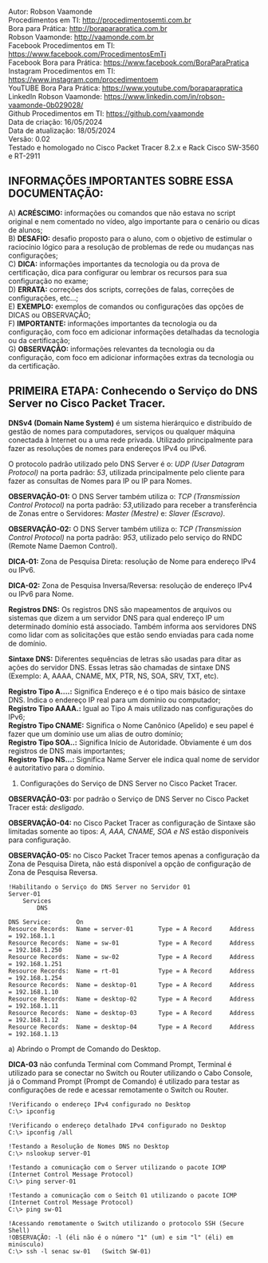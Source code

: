 Autor: Robson Vaamonde<br>
Procedimentos em TI: http://procedimentosemti.com.br<br>
Bora para Prática: http://boraparapratica.com.br<br>
Robson Vaamonde: http://vaamonde.com.br<br>
Facebook Procedimentos em TI: https://www.facebook.com/ProcedimentosEmTi<br>
Facebook Bora para Prática: https://www.facebook.com/BoraParaPratica<br>
Instagram Procedimentos em TI: https://www.instagram.com/procedimentoem<br>
YouTUBE Bora Para Prática: https://www.youtube.com/boraparapratica<br>
LinkedIn Robson Vaamonde: https://www.linkedin.com/in/robson-vaamonde-0b029028/<br>
Github Procedimentos em TI: https://github.com/vaamonde<br>
Data de criação: 16/05/2024<br>
Data de atualização: 18/05/2024<br>
Versão: 0.02<br>
Testado e homologado no Cisco Packet Tracer 8.2.x e Rack Cisco SW-3560 e RT-2911

## INFORMAÇÕES IMPORTANTES SOBRE ESSA DOCUMENTAÇÃO:

A) **ACRÉSCIMO:** informações ou comandos que não estava no script original e nem comentado no vídeo, algo importante para o cenário ou dicas de alunos;<br>
B) **DESAFIO:** desafio proposto para o aluno, com o objetivo de estimular o raciocínio lógico para a resolução de problemas de rede ou mudanças nas configurações;<br>
C) **DICA:** informações importantes da tecnologia ou da prova de certificação, dica para configurar ou lembrar os recursos para sua configuração no exame;<br>
D) **ERRATA:** correções dos scripts, correções de falas, correções de configurações, etc...;<br>
E) **EXEMPLO:** exemplos de comandos ou configurações das opções de DICAS ou OBSERVAÇÃO;<br>
F) **IMPORTANTE:** informações importantes da tecnologia ou da configuração, com foco em adicionar informações detalhadas da tecnologia ou da certificação;<br>
G) **OBSERVAÇÃO:** informações relevantes da tecnologia ou da configuração, com foco em adicionar informações extras da tecnologia ou da certificação.

## PRIMEIRA ETAPA: Conhecendo o Serviço do DNS Server no Cisco Packet Tracer.

**DNSv4 (Domain Name System)** é um sistema hierárquico e distribuído de gestão de nomes para computadores, serviços ou qualquer máquina conectada à Internet ou a uma rede privada. Utilizado principalmente para fazer as resoluções de nomes para endereços IPv4 ou IPv6.

O protocolo padrão utilizado pelo DNS Server é o: *UDP (User Datagram Protocol)* na porta padrão: *53*, utilizada principalmente pelo cliente para fazer as consultas de Nomes para IP ou IP para Nomes.

**OBSERVAÇÃO-01:** O DNS Server também utiliza o: *TCP (Transmission Control Protocol)* na porta padrão: *53*,utilizado para receber a transferência de Zonas entre o Servidores: *Master (Mestre)* e: *Slaver (Escravo)*.

**OBSERVAÇÃO-02:** O DNS Server também utiliza o: *TCP (Transmission Control Protocol)* na porta padrão: *953*, utilizado pelo serviço do RNDC (Remote Name Daemon Control).

**DICA-01:** Zona de Pesquisa Direta: resolução de Nome para endereço IPv4 ou IPv6.

**DICA-02:** Zona de Pesquisa Inversa/Reversa: resolução de endereço IPv4 ou IPv6 para Nome.

**Registros DNS:** Os registros DNS são mapeamentos de arquivos ou sistemas que dizem a um servidor DNS para qual endereço IP um determinado domínio está associado. Também informa aos servidores DNS como lidar com as solicitações que estão sendo enviadas para cada nome de domínio.

**Sintaxe DNS:** Diferentes sequências de letras são usadas para ditar as ações do servidor DNS. Essas letras são chamadas de sintaxe DNS (Exemplo: A, AAAA, CNAME, MX, PTR, NS, SOA, SRV, TXT, etc).

**Registro Tipo A....:** Significa Endereço e é o tipo mais básico de sintaxe DNS. Indica o endereço IP real para um domínio ou computador;<br>
**Registro Tipo AAAA.:** Igual ao Tipo A mais utilizado nas configurações do IPv6;<br>
**Registro Tipo CNAME:** Significa o Nome Canônico (Apelido) e seu papel é fazer que um domínio use um alias de outro domínio;<br>
**Registro Tipo SOA..:** Significa Início de Autoridade. Obviamente é um dos registros de DNS mais importantes;<br>
**Registro Tipo NS...:** Significa Name Server ele indica qual nome de servidor é autoritativo para o domínio.

01. Configurações do Serviço de DNS Server no Cisco Packet Tracer.

**OBSERVAÇÃO-03:** por padrão o Serviço de DNS Server no Cisco Packet Tracer está: *desligado*.

**OBSERVAÇÃO-04:** no Cisco Packet Tracer as configuração de Sintaxe são limitadas somente ao tipos: *A, AAA, CNAME, SOA e NS* estão disponíveis para configuração.

**OBSERVAÇÃO-05:** no Cisco Packet Tracer temos apenas a configuração da Zona de Pesquisa Direta, não está disponível a opção de configuração de Zona de Pesquisa Reversa.

	!Habilitando o Serviço do DNS Server no Servidor 01
	Server-01
		Services
			DNS

	DNS Service:       On
	Resource Records:  Name = server-01       Type = A Record     Address = 192.168.1.1
	Resource Records:  Name = sw-01           Type = A Record     Address = 192.168.1.250
	Resource Records:  Name = sw-02           Type = A Record     Address = 192.168.1.251
	Resource Records:  Name = rt-01           Type = A Record     Address = 192.168.1.254
	Resource Records:  Name = desktop-01      Type = A Record     Address = 192.168.1.10
	Resource Records:  Name = desktop-02      Type = A Record     Address = 192.168.1.11
	Resource Records:  Name = desktop-03      Type = A Record     Address = 192.168.1.12
	Resource Records:  Name = desktop-04      Type = A Record     Address = 192.168.1.13

a) Abrindo o Prompt de Comando do Desktop.

**DICA-03** não confunda Terminal com Command Prompt, Terminal é utilizado para se conectar no Switch ou Router utilizando o Cabo Console, já o Command Prompt (Prompt de Comando) é utilizado para testar as configurações de rede e acessar remotamente o Switch ou Router.

	!Verificando o endereço IPv4 configurado no Desktop
	C:\> ipconfig

	!Verificando o endereço detalhado IPv4 configurado no Desktop
	C:\> ipconfig /all

	!Testando a Resolução de Nomes DNS no Desktop
	C:\> nslookup server-01

	!Testando a comunicação com o Server utilizando o pacote ICMP (Internet Control Message Protocol)
	C:\> ping server-01

	!Testando a comunicação com o Seitch 01 utilizando o pacote ICMP (Internet Control Message Protocol)
	C:\> ping sw-01

	!Acessando remotamente o Switch utilizando o protocolo SSH (Secure Shell)
	!OBSERVAÇÃO: -l (éli não é o número "1" (um) e sim "l" (éli) em minúsculo)
	C:\> ssh -l senac sw-01   (Switch SW-01)